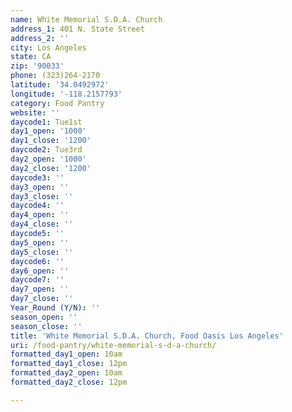```yaml
---
name: White Memorial S.D.A. Church
address_1: 401 N. State Street
address_2: ''
city: Los Angeles
state: CA
zip: '90033'
phone: (323)264-2170
latitude: '34.0492972'
longitude: '-118.2157793'
category: Food Pantry
website: ''
daycode1: Tue1st
day1_open: '1000'
day1_close: '1200'
daycode2: Tue3rd
day2_open: '1000'
day2_close: '1200'
daycode3: ''
day3_open: ''
day3_close: ''
daycode4: ''
day4_open: ''
day4_close: ''
daycode5: ''
day5_open: ''
day5_close: ''
daycode6: ''
day6_open: ''
daycode7: ''
day7_open: ''
day7_close: ''
Year_Round (Y/N): ''
season_open: ''
season_close: ''
title: 'White Memorial S.D.A. Church, Food Oasis Los Angeles'
uri: /food-pantry/white-memorial-s-d-a-church/
formatted_day1_open: 10am
formatted_day1_close: 12pm
formatted_day2_open: 10am
formatted_day2_close: 12pm

---
```

